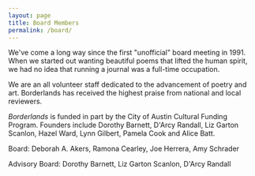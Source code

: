 ```yaml
---
layout: page
title: Board Members
permalink: /board/
---
```


We've come a long way since the first "unofficial" board meeting in 1991. When we started out wanting beautiful poems that lifted the human spirit, we had no idea that running a journal was a full-time occupation.

We are an all volunteer staff dedicated to the advancement of poetry and art. Borderlands has received the highest praise from national and local reviewers.

*Borderlands* is funded in part by the City of Austin Cultural Funding Program. Founders include Dorothy Barnett, D'Arcy Randall, Liz Garton Scanlon, Hazel Ward, Lynn Gilbert, Pamela Cook and Alice Batt.

Board: Deborah A. Akers, Ramona Cearley, Joe Herrera, Amy Schrader

Advisory Board: Dorothy Barnett, Liz Garton Scanlon, D'Arcy Randall 